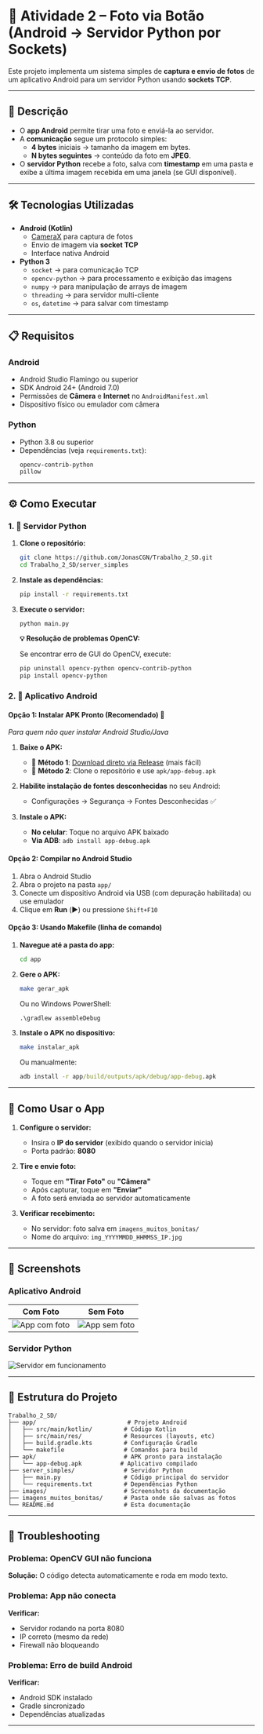 # 📸 Atividade 2 – Foto via Botão (Android → Servidor Python por Sockets)

Este projeto implementa um sistema simples de **captura e envio de fotos** de um aplicativo Android para um servidor Python usando **sockets TCP**.

---

## 🚀 Descrição

- O **app Android** permite tirar uma foto e enviá-la ao servidor.
- A **comunicação** segue um protocolo simples:
  - **4 bytes** iniciais → tamanho da imagem em bytes.
  - **N bytes seguintes** → conteúdo da foto em **JPEG**.
- O **servidor Python** recebe a foto, salva com **timestamp** em uma pasta e exibe a última imagem recebida em uma janela (se GUI disponível).

---

## 🛠️ Tecnologias Utilizadas

- **Android (Kotlin)**
  - [CameraX](https://developer.android.com/training/camerax) para captura de fotos
  - Envio de imagem via **socket TCP**
  - Interface nativa Android
- **Python 3**
  - `socket` → para comunicação TCP
  - `opencv-python` → para processamento e exibição das imagens
  - `numpy` → para manipulação de arrays de imagem
  - `threading` → para servidor multi-cliente
  - `os`, `datetime` → para salvar com timestamp

---

## 📋 Requisitos

### Android
- Android Studio Flamingo ou superior
- SDK Android 24+ (Android 7.0)
- Permissões de **Câmera** e **Internet** no `AndroidManifest.xml`
- Dispositivo físico ou emulador com câmera

### Python
- Python 3.8 ou superior
- Dependências (veja `requirements.txt`):
  ```txt
  opencv-contrib-python
  pillow
  ```

---

## ⚙️ Como Executar

### 1. 🐍 Servidor Python

1. **Clone o repositório:**
   ```bash
   git clone https://github.com/JonasCGN/Trabalho_2_SD.git
   cd Trabalho_2_SD/server_simples
   ```

2. **Instale as dependências:**
   ```bash
   pip install -r requirements.txt
   ```

3. **Execute o servidor:**
   ```bash
   python main.py
   ```

   **💡 Resolução de problemas OpenCV:**
   
   Se encontrar erro de GUI do OpenCV, execute:
   ```bash
   pip uninstall opencv-python opencv-contrib-python
   pip install opencv-python
   ```

### 2. 📱 Aplicativo Android

#### **Opção 1: Instalar APK Pronto (Recomendado) 🚀**
*Para quem não quer instalar Android Studio/Java*

1. **Baixe o APK:**
   - 🌟 **Método 1**: [Download direto via Release](https://github.com/JonasCGN/Trabalho_2_SD/releases) (mais fácil)
   - 📂 **Método 2**: Clone o repositório e use `apk/app-debug.apk`

2. **Habilite instalação de fontes desconhecidas** no seu Android:
   - Configurações → Segurança → Fontes Desconhecidas ✅
   
3. **Instale o APK:**
   - **No celular**: Toque no arquivo APK baixado
   - **Via ADB**: `adb install app-debug.apk`

#### **Opção 2: Compilar no Android Studio**
1. Abra o Android Studio
2. Abra o projeto na pasta `app/`
3. Conecte um dispositivo Android via USB (com depuração habilitada) ou use emulador
4. Clique em **Run** (▶️) ou pressione `Shift+F10`

#### **Opção 3: Usando Makefile (linha de comando)**
1. **Navegue até a pasta do app:**
   ```bash
   cd app
   ```

2. **Gere o APK:**
   ```bash
   make gerar_apk
   ```
   
   Ou no Windows PowerShell:
   ```cmd
   .\gradlew assembleDebug
   ```

3. **Instale o APK no dispositivo:**
   ```bash
   make instalar_apk
   ```
   
   Ou manualmente:
   ```cmd
   adb install -r app/build/outputs/apk/debug/app-debug.apk
   ```

---

## 📱 Como Usar o App

1. **Configure o servidor:**
   - Insira o **IP do servidor** (exibido quando o servidor inicia)
   - Porta padrão: **8080**

2. **Tire e envie foto:**
   - Toque em **"Tirar Foto"** ou **"Câmera"**
   - Após capturar, toque em **"Enviar"**
   - A foto será enviada ao servidor automaticamente

3. **Verificar recebimento:**
   - No servidor: foto salva em `imagens_muitos_bonitas/`
   - Nome do arquivo: `img_YYYYMMDD_HHMMSS_IP.jpg`

---

## 📸 Screenshots

### Aplicativo Android

| Com Foto | Sem Foto |
|----------|----------|
| ![App com foto](images/app_foto.jpg) | ![App sem foto](images/app_sem_foto.jpg) |

### Servidor Python
![Servidor em funcionamento](images/server.png)

---

## 🔧 Estrutura do Projeto

```
Trabalho_2_SD/
├── app/                          # Projeto Android
│   ├── src/main/kotlin/         # Código Kotlin
│   ├── src/main/res/            # Resources (layouts, etc)
│   ├── build.gradle.kts         # Configuração Gradle
│   └── makefile                 # Comandos para build
├── apk/                         # APK pronto para instalação
│   └── app-debug.apk           # Aplicativo compilado
├── server_simples/              # Servidor Python
│   ├── main.py                  # Código principal do servidor
│   └── requirements.txt         # Dependências Python
├── images/                      # Screenshots da documentação
├── imagens_muitos_bonitas/      # Pasta onde são salvas as fotos
└── README.md                    # Esta documentação
```

---

## 🚨 Troubleshooting

### Problema: OpenCV GUI não funciona
**Solução:** O código detecta automaticamente e roda em modo texto.

### Problema: App não conecta
**Verificar:**
- Servidor rodando na porta 8080
- IP correto (mesmo da rede)
- Firewall não bloqueando

### Problema: Erro de build Android
**Verificar:**
- Android SDK instalado
- Gradle sincronizado
- Dependências atualizadas

---